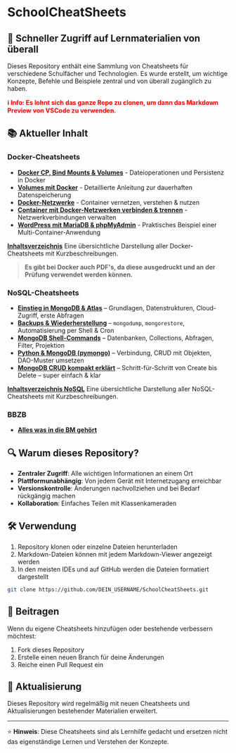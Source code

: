 # SchoolCheatSheets

## 🚀 Schneller Zugriff auf Lernmaterialien von überall

Dieses Repository enthält eine Sammlung von Cheatsheets für verschiedene Schulfächer und Technologien. Es wurde erstellt, um wichtige Konzepte, Befehle und Beispiele zentral und von überall zugänglich zu haben.

<div style="color: Red; font-weight: bold;">
ℹ️ Info: Es lohnt sich das ganze Repo zu clonen, um dann das Markdown Preview von VSCode zu verwenden.
</div>

## 📚 Aktueller Inhalt

### Docker-Cheatsheets
- **[Docker CP, Bind Mounts & Volumes](docker/Markdown/cp-mounts.md)** - Dateioperationen und Persistenz in Docker
- **[Volumes mit Docker](docker/Markdown/volume.md)** - Detaillierte Anleitung zur dauerhaften Datenspeicherung
- **[Docker-Netzwerke](docker/Markdown/network.md)** - Container vernetzen, verstehen & nutzen
- **[Container mit Docker-Netzwerken verbinden & trennen](docker/Markdown/bridge.md)** - Netzwerkverbindungen verwalten
- **[WordPress mit MariaDB & phpMyAdmin](docker/Markdown/WP-MariaDB-phpMyAdmin.md)** - Praktisches Beispiel einer Multi-Container-Anwendung

**[Inhaltsverzeichnis](docker/Markdown/A_Inhalt.md)**
Eine übersichtliche Darstellung aller Docker-Cheatsheets mit Kurzbeschreibungen.

>**Es gibt bei Docker auch PDF's, da diese ausgedruckt und an der Prüfung verwendet werden können.**

### NoSQL-Cheatsheets

- **[Einstieg in MongoDB & Atlas](NoSQL/Markdown/AA_Einstieg.md)** – Grundlagen, Datenstrukturen, Cloud-Zugriff, erste Abfragen
- **[Backups & Wiederherstellung](NoSQL/Markdown/B_Backup.md)** – `mongodump`, `mongorestore`, Automatisierung per Shell & Cron
- **[MongoDB Shell-Commands](NoSQL/Markdown/C_Shell.md)** – Datenbanken, Collections, Abfragen, Filter, Projektion
- **[Python & MongoDB (pymongo)](NoSQL/Markdown/D_Software.md)** – Verbindung, CRUD mit Objekten, DAO-Muster umsetzen
- **[MongoDB CRUD kompakt erklärt](NoSQL/Markdown/Z_CRUD.md)** – Schritt-für-Schritt von Create bis Delete – super einfach & klar

**[Inhaltsverzeichnis NoSQL](NoSQL/Markdown/A_Inhalt.md)**
Eine übersichtliche Darstellung aller NoSQL-Cheatsheets mit Kurzbeschreibungen.

### BBZB
- **[Alles was in die BM gehört](BBZB)**

## 🔍 Warum dieses Repository?

- **Zentraler Zugriff**: Alle wichtigen Informationen an einem Ort
- **Plattformunabhängig**: Von jedem Gerät mit Internetzugang erreichbar
- **Versionskontrolle**: Änderungen nachvollziehen und bei Bedarf rückgängig machen
- **Kollaboration**: Einfaches Teilen mit Klassenkameraden

## 🛠️ Verwendung

1. Repository klonen oder einzelne Dateien herunterladen
2. Markdown-Dateien können mit jedem Markdown-Viewer angezeigt werden
3. In den meisten IDEs und auf GitHub werden die Dateien formatiert dargestellt

```bash
git clone https://github.com/DEIN_USERNAME/SchoolCheatSheets.git
```

## 📝 Beitragen

Wenn du eigene Cheatsheets hinzufügen oder bestehende verbessern möchtest:

1. Fork dieses Repository
2. Erstelle einen neuen Branch für deine Änderungen
3. Reiche einen Pull Request ein

## 🔄 Aktualisierung

Dieses Repository wird regelmäßig mit neuen Cheatsheets und Aktualisierungen bestehender Materialien erweitert.

---

⭐ **Hinweis**: Diese Cheatsheets sind als Lernhilfe gedacht und ersetzen nicht das eigenständige Lernen und Verstehen der Konzepte.
